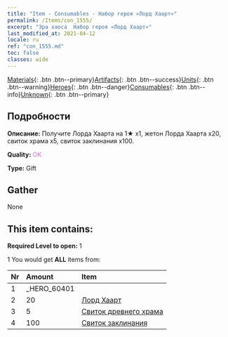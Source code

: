 ```yaml
---
title: "Item - Consumables - Набор героя «Лорд Хаарт»"
permalink: /Items/con_1555/
excerpt: "Эра хаоса  Набор героя «Лорд Хаарт»"
last_modified_at: 2021-04-12
locale: ru
ref: "con_1555.md"
toc: false
classes: wide
---
```

 [Materials](/ru/Items/){: .btn .btn--primary}[Artifacts](/ru/Items/Artifacts/){: .btn .btn--success}[Units](/ru/Items/Units/){: .btn .btn--warning}[Heroes](/ru/Items/Heroes/){: .btn .btn--danger}[Consumables](/ru/Items/Consumables/){: .btn .btn--info}[Unknown](/ru/Items/Unknown/){: .btn .btn--primary}

## Подробности
 **Описание:** Получите Лорда Хаарта на 1★ x1, жетон Лорда Хаарта x20, свиток храма x5, свиток заклинания x100.

 **Quality:** <span style="color: #DA70D6">OK</span>

 **Type:** Gift

## Gather

  None

## This item contains:

 **Required Level to open:** 1

 1 You would get **ALL** items  from:

  | Nr | Amount |     Item    |
  |:---|:-------|:------------|
  | 1 | _HERO_60401 | 
  | 2 | 20 | [Лорд Хаарт](/ru/Items/her_370/) | 
  | 3 | 5 | [Свиток древнего храма](/ru/Items/con_697/) | 
  | 4 | 100 | [Свиток заклинания](/ru/Items/con_694/) | 
